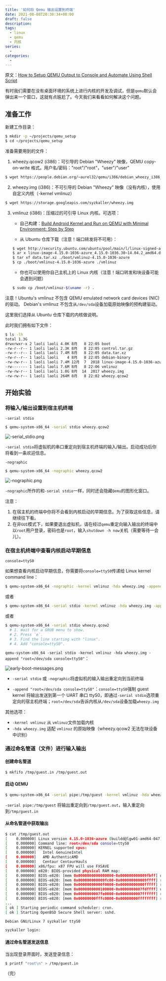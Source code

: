 ```yaml
---
title: '如何将 Qemu 输出设置到终端'
date: 2021-08-08T20:30:34+08:00
draft: false
description:
tags:
  - linux
  - qemu
  - 内核
series:
  -
categories:
  -
---
```


原文：[How to Setup QEMU Output to Console and Automate Using Shell Script](https://fadeevab.com/how-to-setup-qemu-output-to-console-and-automate-using-shell-script/)

有时我们需要在没有桌面环境的系统上进行内核的开发及调试，但是`qemu`默认会弹出来一个窗口，这就有点尴尬了。今天我们来看看如何解决这个问题。

## 准备工作

新建工作目录：

```bash
$ mkdir -p ~/projects/qemu_setup
$ cd ~/projects/qemu_setup
```

准备需要用到的文件：

1. wheezy.qcow2 (i386)：可引导的 Debian "Wheezy" 映像，QEMU copy-on-write 格式。用户名/密码："root"/"root"，"user"/"user"

```bash
$ wget https://people.debian.org/~aurel32/qemu/i386/debian_wheezy_i386_standard.qcow2 -O wheezy.qcow2
```

2. wheezy.img (i386)：不可引导的 Debian "Wheezy" 映像（没有内核），使用自定义内核（-kernel vmlinuz）

```bash
$ wget https://storage.googleapis.com/syzkaller/wheezy.img
```

3. vmlinuz (i386)：压缩过的可引导 Linux 内核。可选项：

   - 自己构建：[Build Android Kernel and Run on QEMU with Minimal Environment: Step by Step](https://fadeevab.com/build-android-kernel-and-run-on-qemu-minimal-step-by-step)

   - 从 Ubuntu 仓库下载（注意！端口转发将不可用）：

   ```bash
   $ wget http://security.ubuntu.com/ubuntu/pool/main/l/linux-signed-azure/linux-image-4.15.0-1036-azure_4.15.0-1036.38~14.04.2_amd64.deb
   $ ar x linux-image-4.15.0-1036-azure_4.15.0-1036.38~14.04.2_amd64.deb
   $ tar xf data.tar.xz ./boot/vmlinuz-4.15.0-1036-azure
   $ cp ./boot/vmlinuz-4.15.0-1036-azure ./vmlinuz
   ```

   - 你也可以使用你自己主机上的 Linux 内核（注意！端口转发和块设备可能会遇到问题）

   ```bash
   $ sudo cp /boot/vmlinuz-$(uname -r) .
   ```

注意！Ubuntu's vmlinuz 不包含 QEMU emulated network card devices (NIC)的驱动。 Debian's vmlinuz 不包含从`/dev/sda`设备加载原始映像的预构建驱动。

这里我们选择从 Ubuntu 仓库下载的内核做说明。

此时我们拥有如下文件：

```bash
$ ls -lh
total 1.3G
drwxrwxr-x 2 laoli laoli 4.0K 8月   8 22:05 boot
-rw-r--r-- 1 laoli laoli 2.3K 8月   8 22:05 control.tar.gz
-rw-r--r-- 1 laoli laoli 7.4M 8月   8 22:05 data.tar.xz
-rw-r--r-- 1 laoli laoli    4 8月   8 22:05 debian-binary
-rw-rw-r-- 1 laoli laoli 7.4M 12月  7  2018 linux-image-4.15.0-1036-azure_4.15.0-1036.38~14.04.2_amd64.deb
-rw------- 1 laoli laoli 7.6M 8月   8 22:06 vmlinuz
-rw-rw-r-- 1 laoli laoli 1.0G 8月  14  2017 wheezy.img
-rw-rw-r-- 1 laoli laoli 264M 8月   8 22:02 wheezy.qcow2
```

## 开始实验

### 将输入/输出设置到宿主机终端

`-serial stdio`

```bash
$ qemu-system-x86_64 -serial stdio wheezy.qcow2
```

![-serial_stdio.png](/posts/images/qemu_setup/-serial_stdio.png)

`-serial stdio`将虚拟机的串口重定向到宿主机终端的输入/输出。启动成功后你将看到一条欢迎信息。

`-nographic`

```bash
$ qemu-system-x86_64 -nographic wheezy.qcow2
```

![-nographic.png](/posts/images/qemu_setup/-nographic.png)

`-nographic`所作的和`-serial stdio`一样，同时还会隐藏`Qemu`的图形化窗口。

注意：

1. 在宿主机的终端中你将不会看到内核启动的早期信息。为了获取这些信息，请继续往下看。
2. 在非`GUI`模式下，如果要退出虚拟机，请在经过`qemu`重定向输入输出的终端中以`root`用户登录，密码也是`root`，输入`shutdown -h now`关机（需要等待一会儿）。

### 在宿主机终端中查看内核启动早期信息

`console=ttyS0`

如果想查看内核启动早期信息，你需要将`console=ttyS0`传递给 Linux kernel command line：

```bash
$ qemu-system-x86_64 -nographic -kernel vmlinuz -hda wheezy.img -append "root=/dev/sda console=ttyS0"
```

或者

```bash
$ qemu-system-x86_64 -serial stdio -kernel vmlinuz -hda wheezy.img -append "root=/dev/sda console=ttyS0"
```

或者

```bash
$ qemu-system-x86_64 -serial stdio wheezy.qcow2
  # 1. Wait for a GRUB menu to show.
  # 2. Press `e`.
  # 3. Find the line starting with "linux".
  # 4. Add "console=ttyS0".
```

`qemu-system-x86_64 -serial stdio -kernel vmlinuz -hda wheezy.img -append "root=/dev/sda console=ttyS0"`：

![early-boot-messages.png](/posts/images/qemu_setup/early-boot-messages.png)

- `-serial stdio` 或 `-nographic`将虚拟机的输入输出重定向到当前终端

- `-append "root=/dev/sda console=ttyS0"`：`console=ttyS0`强制 guest kernel 将输出发送到第一个 UART 串口 ttyS0，即通过`-serial stdio`选项重定向的宿主机终端；`root=/dev/sda`告诉内核从`/dev/sda`设备加载`wheezy.img`

其他选项：

- `-kernel vmlinuz` 从 `vmlinuz`文件加载内核
- `-hda wheezy.img` 适配 `vmlinuz` 的原始映像（wheezy.qcow2 无法在块设备中识别）

### 通过命名管道（文件）进行输入输出

#### 创建命名管道

```bash
$ mkfifo /tmp/guest.in /tmp/guest.out
```

#### 启动 QEMU

```bash
$ qemu-system-x86_64 -serial pipe:/tmp/guest -kernel vmlinuz -hda wheezy.img -append "root=/dev/sda console=ttyS0"
```

`-serial pipe:/tmp/guest` 将输出重定向到`/tmp/guest.out`，输入重定向到`/tmp/guest.in`

#### 从命名管道中获取输出

```bash
$ cat /tmp/guest.out
[    0.000000] Linux version 4.15.0-1036-azure (buildd@lgw01-amd64-047) (gcc version 4.8.4 (Ubuntu 4.8.4-2ubuntu1~14.04.4)) #38~14.04.2-Ubuntu SMP Fri Dec 7 04:07:34 UTC 2018 (Ubuntu 4.15.0-1036.38~14.04.2-azure 4.15.18)
[    0.000000] Command line: root=/dev/sda console=ttyS0
[    0.000000] KERNEL supported cpus:
[    0.000000]   Intel GenuineIntel
[    0.000000]   AMD AuthenticAMD
[    0.000000]   Centaur CentaurHauls
[    0.000000] x86/fpu: x87 FPU will use FXSAVE
[    0.000000] e820: BIOS-provided physical RAM map:
[    0.000000] BIOS-e820: [mem 0x0000000000000000-0x000000000009fbff] usable
[    0.000000] BIOS-e820: [mem 0x000000000009fc00-0x000000000009ffff] reserved
[    0.000000] BIOS-e820: [mem 0x00000000000f0000-0x00000000000fffff] reserved
[    0.000000] BIOS-e820: [mem 0x0000000000100000-0x0000000007fdffff] usable
[    0.000000] BIOS-e820: [mem 0x0000000007fe0000-0x0000000007ffffff] reserved
[    0.000000] BIOS-e820: [mem 0x00000000fffc0000-0x00000000ffffffff] reserved
...
[ ok ] Starting periodic command scheduler: cron.
[ ok ] Starting OpenBSD Secure Shell server: sshd.

Debian GNU/Linux 7 syzkaller ttyS0

syzkaller login:
```

#### 通过命名管道发送信息

当出现登录界面时，发送登录信息：

```bash
$ printf "root\n" > /tmp/guest.in
```

（完）
